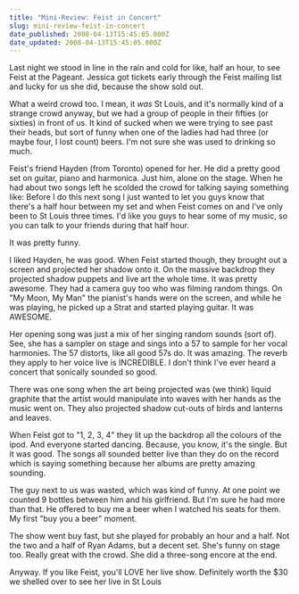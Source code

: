 ```yaml
---
title: "Mini-Review: Feist in Concert"
slug: mini-review-feist-in-concert
date_published: 2008-04-13T15:45:05.000Z
date_updated: 2008-04-13T15:45:05.000Z
---
```


Last night we stood in line in the rain and cold for like, half an hour, to see Feist at the Pageant. Jessica got tickets early through the Feist mailing list and lucky for us she did, because the show sold out.

What a weird crowd too. I mean, it *was* St Louis, and it's normally kind of a strange crowd anyway, but we had a group of people in their fifties (or sixties) in front of us. It kind of sucked when we were trying to see past their heads, but sort of funny when one of the ladies had had three (or maybe four, I lost count) beers. I'm not sure she was used to drinking so much.

Feist's friend Hayden (from Toronto) opened for her. He did a pretty good set on guitar, piano and harmonica. Just him, alone on the stage. When he had about two songs left he scolded the crowd for talking saying something like: Before I do this next song I just wanted to let you guys know that there's a half hour between my set and when Feist comes on and I've only been to St Louis three times. I'd like you guys to hear some of my music, so you can talk to your friends during that half hour.

It was pretty funny.

I liked Hayden, he was good. When Feist started though, they brought out a screen and projected her shadow onto it. On the massive backdrop they projected shadow puppets and live art the whole time. It was pretty awesome. They had a camera guy too who was filming random things. On "My Moon, My Man" the pianist's hands were on the screen, and while he was playing, he picked up a Strat and started playing guitar. It was AWESOME.

Her opening song was just a mix of her singing random sounds (sort of). See, she has a sampler on stage and sings into a 57 to sample for her vocal harmonies. The 57 distorts, like all good 57s do. It was amazing. The reverb they apply to her voice live is INCREDIBLE. I don't think I've ever heard a concert that sonically sounded so good.

There was one song when the art being projected was (we think) liquid graphite that the artist would manipulate into waves with her hands as the music went on. They also projected shadow cut-outs of birds and lanterns and leaves.

When Feist got to "1, 2, 3, 4" they lit up the backdrop all the colours of the ipod. And everyone started dancing. Because, you know, it's the single. But it was good. The songs all sounded better live than they do on the record which is saying something because her albums are pretty amazing sounding.

The guy next to us was wasted, which was kind of funny. At one point we counted 9 bottles between him and his girlfriend. But I'm sure he had more than that. He offered to buy me a beer when I watched his seats for them. My first "buy you a beer" moment.

The show went buy fast, but she played for probably an hour and a half. Not the two and a half of Ryan Adams, but a decent set. She's funny on stage too. Really great with the crowd. She did a three-song encore at the end.

Anyway. If you like Feist, you'll LOVE her live show. Definitely worth the $30 we shelled over to see her live in St Louis
